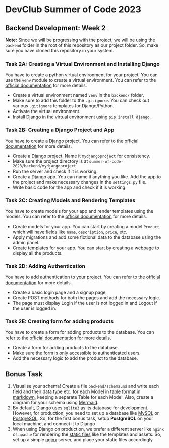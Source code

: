 # DevClub Summer of Code 2023

## Backend Development: Week 2

**Note:** Since we will be progressing with the project, we will be using the `backend` folder in the root of this repository as our project folder. So, make sure you have cloned this repository in your system.

### Task 2A: Creating a Virtual Environment and Installing Django
You have to create a python virtual environment for your project. You can use the `venv` module to create a virtual environment. You can refer to the [official documentation](https://docs.python.org/3/library/venv.html) for more details.
- Create a virtual environment named `venv` in the `backend/` folder.
- Make sure to add this folder to the `.gitignore`. You can check out various `.gitignore` templates for Django/Python.
- Activate the virtual environment.
- Install Django in the virtual environment using `pip install django`.

### Task 2B: Creating a Django Project and App
You have to create a Django project. You can refer to the [official documentation](https://docs.djangoproject.com/en/4.2/intro/tutorial01/) for more details.
- Create a Django project. Name it `mydjangoproject` for consistency.
- Make sure the project directory is at `summer-of-code-2023/backend/mydjangoproject`
- Run the server and check if it is working.
- Create a Django app. You can name it anything you like. Add the app to the project and make necessary changes in the `settings.py` file.
- Write basic code for the app and check if it is working.

### Task 2C: Creating Models and Rendering Templates
You have to create models for your app and render templates using the models. You can refer to the [official documentation](https://docs.djangoproject.com/en/4.2/intro/tutorial02/) for more details.
- Create models for your app. You can start by creating a model `Product` which will have fields like `name`, `description`, `price`, etc.
- Apply migrations and add some fictional data to the database using the admin panel.
- Create templates for your app. You can start by creating a webpage to display all the products.

### Task 2D: Adding Authentication
You have to add authentication to your project. You can refer to the [official documentation](https://docs.djangoproject.com/en/4.2/topics/auth/) for more details.
- Create a basic login page and a signup page.
- Create POST methods for both the pages and add the necessary logic.
- The page must display Login if the user is not logged in and Logout if the user is logged in.

### Task 2E: Creating form for adding products
You have to create a form for adding products to the database. You can refer to the [official documentation](https://docs.djangoproject.com/en/4.2/topics/forms/) for more details.
- Create a form for adding products to the database.
- Make sure the form is only accessible to authenticated users.
- Add the necessary logic to add the product to the database.


## Bonus Task
1. Visualise your schema! Create a file `backend/schema.md` and write each field and their data type etc. for each Model in [table format in markdown](https://docs.github.com/en/get-started/writing-on-github/working-with-advanced-formatting/organizing-information-with-tables), keeping a separate Table for each Model. Also, create a diagram for your schema using [Mermaid](https://mermaid.js.org/syntax/entityRelationshipDiagram.html).
2. By default, Django uses `sqlite3` as its database for development. However, for production, you need to set up a database like [MySQL](https://www.mysql.com/) or [PostgreSQL](https://www.postgresql.org/). So, for the first bonus task, setup **PostgreSQL** on your local machine, and connect it to Django
3. When using Django on production, we prefer a different server like `nginx` or `apache` for rendering the [static files](https://docs.djangoproject.com/en/4.2/howto/static-files/deployment/#) like the templates and assets. So, set up a simple [nginx](https://docs.nginx.com/nginx/admin-guide/web-server/serving-static-content/) server, and place your static files accordingly
